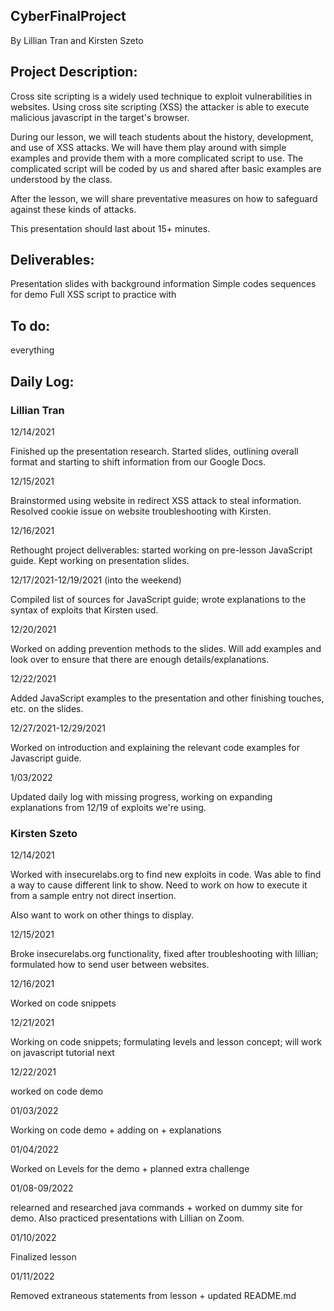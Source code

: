 ## CyberFinalProject
By Lillian Tran and Kirsten Szeto

## Project Description:
  Cross site scripting is a widely used technique to exploit vulnerabilities in websites. Using cross site scripting (XSS) the attacker is able to execute malicious javascript in the target's browser.

  During our lesson, we will teach students about the history, development, and use of XSS attacks. We will have them play around with simple examples and provide them with a more complicated script to use. The complicated script will be coded by us and shared after basic examples are understood by the class.

  After the lesson, we will share preventative measures on how to safeguard against these kinds of attacks.

  This presentation should last about 15+ minutes.

## Deliverables:
  Presentation slides with background information
  Simple codes sequences for demo
  Full XSS script to practice with

## To do:
  everything

## Daily Log:

### Lillian Tran
12/14/2021

Finished up the presentation research. Started slides, outlining overall format and starting to shift information from our Google Docs.

12/15/2021

Brainstormed using website in redirect XSS attack to steal information. Resolved cookie issue on website troubleshooting with Kirsten.

12/16/2021

Rethought project deliverables: started working on pre-lesson JavaScript guide. Kept working on presentation slides.


12/17/2021-12/19/2021 (into the weekend)

Compiled list of sources for JavaScript guide; wrote explanations to the syntax of exploits that Kirsten used.

12/20/2021

Worked on adding prevention methods to the slides. Will add examples and look over to ensure that there are enough details/explanations.

12/22/2021

Added JavaScript examples to the presentation and other finishing touches, etc. on the slides.

12/27/2021-12/29/2021

Worked on introduction and explaining the relevant code examples for Javascript guide.

1/03/2022

Updated daily log with missing progress, working on expanding explanations from 12/19 of exploits we're using.
### Kirsten Szeto

12/14/2021

Worked with insecurelabs.org to find new exploits in code. Was able to find a way to cause different link to show. Need to work on how to execute it from a sample entry not direct insertion.

Also want to work on other things to display.


12/15/2021

Broke insecurelabs.org functionality, fixed after troubleshooting with lillian; formulated how to send user between websites.

12/16/2021

Worked on code snippets

12/21/2021

Working on code snippets; formulating levels and lesson concept; will work on javascript tutorial next

12/22/2021

worked on code demo

01/03/2022

Working on code demo + adding on + explanations

01/04/2022

Worked on Levels for the demo + planned extra challenge

01/08-09/2022

relearned and researched java commands + worked on dummy site for demo.
Also practiced presentations with Lillian on Zoom.

01/10/2022

Finalized lesson

01/11/2022

Removed extraneous statements from lesson + updated README.md
